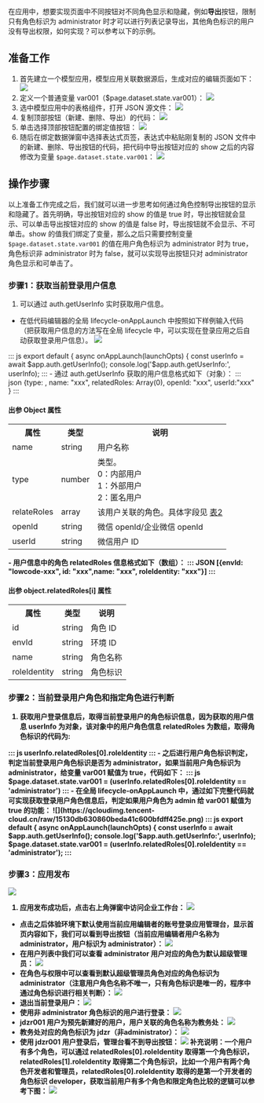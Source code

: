 在应用中，想要实现页面中不同按钮对不同角色显示和隐藏，例如**导出**按钮，限制只有角色标识为 administrator 时才可以进行列表记录导出，其他角色标识的用户没有导出权限，如何实现？可以参考以下的示例。

## 准备工作
1. 首先建立一个模型应用，模型应用关联数据源后，生成对应的编辑页面如下：
![](https://qcloudimg.tencent-cloud.cn/raw/baaa0118065578ed1724c725374ab7d1.png)
1. 定义一个普通变量 var001（$page.dataset.state.var001）：
![](https://qcloudimg.tencent-cloud.cn/raw/2c2ce97fe71d1aabed4b33dcae5a0e7e.png)
1. 选中模型应用中的表格组件，打开 JSON 源文件：
![](https://qcloudimg.tencent-cloud.cn/raw/2ea83fb91b52d277c154eb36c513ac9a.png)
1. 复制顶部按钮（新建、删除、导出）的代码：
![](https://qcloudimg.tencent-cloud.cn/raw/2fb107b1eb1d4da42825928d0bc0a435.png)
1. 单击选择顶部按钮配置的绑定值按钮：
![](https://qcloudimg.tencent-cloud.cn/raw/783bb00aa2c55ea24c8293c2d3a7f24c.png)
1. 随后在绑定数据弹窗中选择表达式页签，表达式中粘贴刚复制的 JSON 文件中的新建、删除、导出按钮的代码，把代码中导出按钮对应的 show 之后的内容修改为变量 `$page.dataset.state.var001`：
![](https://qcloudimg.tencent-cloud.cn/raw/b598ad83ef4dcdd9314b3fded20742c1.png)


## 操作步骤
以上准备工作完成之后，我们就可以进一步思考如何通过角色控制导出按钮的显示和隐藏了。首先明确，导出按钮对应的 show 的值是 true 时，导出按钮就会显示、可以单击导出按钮对应的 show 的值是 false 时，导出按钮就不会显示、不可单击。show 的值我们绑定了变量，那么之后只需要控制变量 `$page.dataset.state.var001` 的值在用户角色标识为 administrator 时为 true，角色标识非 administrator 时为 false，就可以实现导出按钮只对 administrator 角色显示和可单击了。


### 步骤1：获取当前登录用户信息
1. 可以通过 auth.getUserInfo 实时获取用户信息。
- 在低代码编辑器的全局 lifecycle-onAppLaunch 中按照如下样例输入代码（把获取用户信息的方法写在全局 lifecycle 中，可以实现在登录应用之后自动获取登录用户信息）。
![]( https://qcloudimg.tencent-cloud.cn/raw/a5cde6e0feaa8bee26fcc9a6a0399cee.png)
<dx-codeblock>
:::  js
export default {
  async onAppLaunch(launchOpts) {
    const userInfo = await $app.auth.getUserInfo();
    console.log('$app.auth.getUserInfo:', userInfo);
:::
</dx-codeblock>
- 通过 auth.getUserInfo 获取的用户信息格式如下（对象）：
<dx-codeblock>
:::  json
{type: , name: "xxx", relatedRoles: Array(0), openId: "xxx", userId:"xxx" }
:::
</dx-codeblock>
<h4>出参 Object 属性<h4>
<table>
<tr>
<th>属性</th>
<th>类型</th>
<th>说明</th>
</tr>
<tr>
<td>name</td>
<td>string</td>
<td>用户名称</td>
</tr>
<tr>
<td>type</td>
<td>number</td>
<td>类型。<br>0：内部用户<br>1：外部用户<br>2：匿名用户</td>
</tr>
<tr>
<td>relateRoles</td>
<td>array</td>
<td>该用户关联的角色。具体字段见 <a href = "#table2">表2</a></td>
</tr>
<tr>
<td>openId</td>
<td>string</td>
<td>微信 openId/企业微信 openId</td>
</tr>
<tr>
<td>userId</td>
<td>string</td>
<td>微信用户 ID</td>
</tr>
</table>
- 用户信息中的角色 relatedRoles 信息格式如下（数组）：
<dx-codeblock>
:::  JSON
 [{envId: "lowcode-xxx", id: "xxx",name: "xxx", roleIdentity: "xxx"}]
:::
</dx-codeblock>
<h4>出参 object.relatedRoles[i] 属性<h4><span id = "table2">
<table>
<tr>
<th>属性</th>
<th>类型</th>
<th>说明</th>
</tr>
<tr>
<td>id</td>
<td>string</td>
<td>角色 ID</td>
</tr>
<tr>
<td>envId</td>
<td>string</td>
<td>环境 ID</td>
</tr>
<tr>
<td>name</td>
<td>string</td>
<td>角色名称</td>
</tr>
<tr>
<td>roleIdentity</td>
<td>string</td>
<td>角色标识</td>
</tr>
</table>



### 步骤2：当前登录用户角色和指定角色进行判断
1. 获取用户登录信息后，取得当前登录用户的角色标识信息，因为获取的用户信息 userInfo 为对象，该对象中的用户角色信息 relatedRoles 为数组，取得角色标识的代码为:
<dx-codeblock>
:::  js
userInfo.relatedRoles[0].roleIdentity
:::
</dx-codeblock>
- 之后进行用户角色标识判定，判定当前登录用户角色标识是否为 administrator，如果当前用户角色标识为 administrator，给变量 var001 赋值为 true，代码如下：
<dx-codeblock>
:::  js
$page.dataset.state.var001 = (userInfo.relatedRoles[0].roleIdentity == 'administrator')
:::
</dx-codeblock>
- 在全局 lifecycle-onAppLaunch 中，通过如下完整代码就可实现获取登录用户角色信息后，判定如果用户角色为 admin 给 var001 赋值为 true 的功能：
![](https://qcloudimg.tencent-cloud.cn/raw/15130db630860beda41c600bfdff425e.png)
<dx-codeblock>
:::  js
export default {
  async onAppLaunch(launchOpts) {
    const userInfo = await $app.auth.getUserInfo();
    console.log('$app.auth.getUserInfo:', userInfo);
    $page.dataset.state.var001 = (userInfo.relatedRoles[0].roleIdentity == 'administrator');
:::
</dx-codeblock>


### 步骤3：应用发布
 ![](https://qcloudimg.tencent-cloud.cn/raw/e9bd76210945315f09e2affebae6339d.png)
1. 应用发布成功后，点击右上角弹窗中访问企业工作台：
![](https://qcloudimg.tencent-cloud.cn/raw/3fc45d3c552279b8e2905b27e948e41b.png)
- 点击之后体验环境下默认使用当前应用编辑者的账号登录应用管理台，显示首页内容如下，我们可以看到导出按钮（当前应用编辑者用户名称为 administrator，用户标识为 administrator）：
![](https://qcloudimg.tencent-cloud.cn/raw/94c9d94a174b2a6b7ebcb9d29e637ed8.png)
- 在用户列表中我们可以查看 administrator 用户对应的角色为默认超级管理员：
![](https://qcloudimg.tencent-cloud.cn/raw/6868c9add64fb39f46b0978a7319e069.png)
- 在角色与权限中可以查看到默认超级管理员角色对应的角色标识为 administrator（注意用户角色名称不唯一，只有角色标识是唯一的，程序中通过角色标识进行相关判断）：
![](https://qcloudimg.tencent-cloud.cn/raw/49287a0751d449b995c88ee51303b43a.png)
- 退出当前登录用户：
 ![](https://qcloudimg.tencent-cloud.cn/raw/23b910f77e34fe82c6b0f4751e6df7b9.png)
- 使用非 administrator 角色标识的用户进行登录：
 ![](https://qcloudimg.tencent-cloud.cn/raw/cef07efff9ddbc8a5cf7ad991324b8ea.png)
- jdzr001 用户为预先新建好的用户，用户关联的角色名称为教务处：
 ![](https://qcloudimg.tencent-cloud.cn/raw/bdf7543e6593b9c86f2d254a3c08a832.png)
- 教务处对应的角色标识为 jdzr（非administrator）：
 ![](https://qcloudimg.tencent-cloud.cn/raw/ad2226dd8e94122e42e1d27164fd0c99.png)
- 使用 jdzr001 用户登录后，管理台看不到导出按钮：
 ![](https://qcloudimg.tencent-cloud.cn/raw/a6316726502ea50094c2c3df14c4ff36.png)
 补充说明：一个用户有多个角色，可以通过 relatedRoles[0].roleIdentity 取得第一个角色标识，relatedRoles[1].roleIdentity 取得第二个角色标识，比如一个用户有两个角色开发者和管理员，relatedRoles[0].roleIdentity 取得的是第一个开发者的角色标识 developer，获取当前用户有多个角色和限定角色比较的逻辑可以参考下图：
 ![](https://qcloudimg.tencent-cloud.cn/raw/e24c3302aa1a5379251798ae666a85d3.png)
